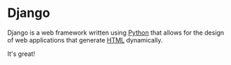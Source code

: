 # Django



Django is a web framework written using [Python](/wiki/Python) that allows for the design of web applications that generate [HTML](/wiki/HTML) dynamically.



It's great!